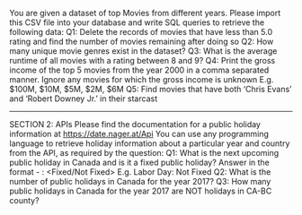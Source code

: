 You are given a dataset of top Movies from different years. Please import this CSV file into your
database and write SQL queries to retrieve the following data:
Q1: Delete the records of movies that have less than 5.0 rating and find the number of movies
remaining after doing so
Q2: How many unique movie genres exist in the dataset?
Q3: What is the average runtime of all movies with a rating between 8 and 9?
Q4: Print the gross income of the top 5 movies from the year 2000 in a comma separated
manner. Ignore any movies for which the gross income is unknown
E.g. $100M, $10M, $5M, $2M, $6M
Q5: Find movies that have both ‘Chris Evans’ and ‘Robert Downey Jr.’ in their starcast

-------------

SECTION 2: APIs
Please find the documentation for a public holiday information at https://date.nager.at/Api
You can use any programming language to retrieve holiday information about a particular year
and country from the API, as required by the question:
Q1: What is the next upcoming public holiday in Canada and is it a fixed public holiday?
Answer in the format - <NextPublicHolidayName> : <Fixed/Not Fixed>
E.g. Labor Day: Not Fixed
Q2: What is the number of public holidays in Canada for the year 2017?
Q3: How many public holidays in Canada for the year 2017 are NOT holidays in CA-BC county?